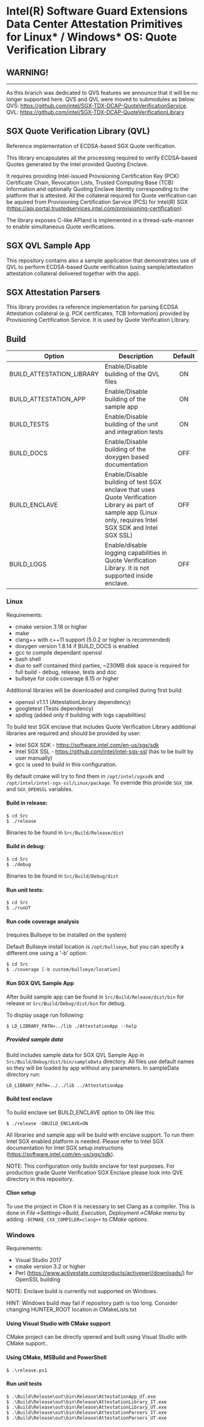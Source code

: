 Intel(R) Software Guard Extensions Data Center Attestation Primitives for Linux* / Windows* OS: Quote Verification Library
================================================

## WARNING!
-------
As this branch was dedicated to QVS features we announce that it will be no longer supported here. QVS and QVL were moved to submodules as below: 
QVS: https://github.com/intel/SGX-TDX-DCAP-QuoteVerificationService.
QVL: https://github.com/intel/SGX-TDX-DCAP-QuoteVerificationLibrary


## SGX Quote Verification Library (QVL)

Reference implementation of ECDSA-based SGX Quote verification.

This library encapsulates all the processing required to verify ECDSA-based Quotes generated by the Intel provided Quoting Enclave.

It requires providing Intel-issued Provisioning Certification Key (PCK) Certificate Chain, Revocation Lists, Trusted Computing Base (TCB) Information and optionally Quoting Enclave Identity corresponding to the platform that is attested. All the collateral required for Quote verification can be aquired from Provisioning Certification Service (PCS) for Intel(R) SGX (https://api.portal.trustedservices.intel.com/provisioning-certification).

The library exposes C-like APIand is implemented in a thread-safe-manner to enable simultaneous Quote verifications.

## SGX QVL Sample App
This repository contains also a sample application that demonstrates use of QVL to perform ECDSA-based Quote verification (using sample/attestation attestation collateral delivered together with the app).

## SGX Attestation Parsers
This library provides ra reference implementation for parsing ECDSA Attestation collateral (e.g. PCK certificates, TCB Information) provided by Provisioning Certification Service. It is used by Quote Verification Library.

## Build
| Option | Description | Default |
| ----- | ----- | :-----: |
| BUILD_ATTESTATION_LIBRARY | Enable/Disable building of the QVL files | ON |
| BUILD_ATTESTATION_APP | Enable/Disable building of the sample app | ON |
| BUILD_TESTS | Enable/Disable building of the unit and integration tests | ON |
| BUILD_DOCS | Enable/Disable building of the doxygen based documentation | OFF |
| BUILD_ENCLAVE | Enable/Disable building of test SGX enclave that uses Quote Verification Library as part of sample app (Linux only, requires Intel SGX SDK and Intel SGX SSL) | OFF |
| BUILD_LOGS | Enable/disable logging capabilities in Quote Verification Library. It is not supported inside enclave. | OFF |

### Linux
Requirements:

* cmake version 3.18 or higher
* make
* clang++ with c++11 support (5.0.2 or higher is recommended)
* doxygen version 1.8.14 if BUILD_DOCS is enabled
* gcc to compile dependant openssl
* bash shell
* due to self contained third parties, ~230MB disk space is required for full build - debug, release, tests and doc
* bullseye for code coverage 8.15 or higher

Additional libraries will be downloaded and compiled during first build:

* openssl v1.1.1 (AttestationLibrary dependency)
* googletest (Tests dependency)
* spdlog (added only if building with logs capabilities)

To build test SGX enclave that includes Quote Verification Library additional libraries are required and should be provided by user:

* Intel SGX SDK - https://software.intel.com/en-us/sgx/sdk
* Intel SGX SSL - https://github.com/intel/intel-sgx-ssl (has to be built by user manually)
* gcc is used to build in this configuration.

By default cmake will try to find them in `/opt/intel/sgxsdk` and `/opt/intel/intel-sgx-ssl/Linux/package`. To override this provide `SGX_SDK` and `SGX_OPENSSL` variables.

#### Build in release:
````
$ cd Src
$ ./release
````

Binaries to be found in `Src/Build/Release/dist`

#### Build in debug:

````
$ cd Src
$ ./debug
````

Binaries to be found in `Src/Build/Debug/dist`

#### Run unit tests:

````
$ cd Src
$ ./runUT
````

#### Run code coverage analysis
(requires Bullseye to be installed on the system)

Default Bullseye install location is `/opt/bullseye`, but you can specify a different one using a '-b' option:

````
$ cd Src
$ ./coverage [-b custom/bullseye/location]
````

#### Run SGX QVL Sample App
After build sample app can be found in `Src/Build/Release/dist/bin` for release or `Src/Build/Debug/dist/bin` for debug.

To display usage run following:

````
$ LD_LIBRARY_PATH=../lib ./AttestationApp --help
````
##### Provided sample data
Build includes sample data for SGX QVL Sample App in `Src/Build/Debug/dist/bin/sampleData` directory. All files use default names so they will be loaded by app without any parameters. In sampleData directory run:
```
LD_LIBRARY_PATH=../../lib ../AttestationApp
```

#### Build test enclave
To build enclave set BUILD_ENCLAVE option to ON like this:
````
$ ./release -DBUILD_ENCLAVE=ON
````

All libraries and sample app will be build with enclave support. To run them Intel SGX enabled platform is needed. Please refer to Intel SGX documentation for Intel SGX setup instructions (https://software.intel.com/en-us/sgx/sdk).

NOTE: This configuration only builds enclave for test purposes. For production grade Quote Verification SGX Enclave please look into QVE directory in this repository.

#### Clion setup
To use the project in Clion it is necessary to set Clang as a compiler. This is done in *File->Settings->Build, Execution, Deployment->CMake* menu by adding `-DCMAKE_CXX_COMPILER=clang++` to *CMake options*.

### Windows
Requirements:

* Visual Studio 2017
* cmake version 3.2 or higher
* Perl (https://www.activestate.com/products/activeperl/downloads/) for OpenSSL building

NOTE: Enclave build is currently not supported on Windows.

HINT: Windows build may fail if repository path is too long.
      Consider changing HUNTER_ROOT location in CMakeLists.txt
      
#### Using Visual Studio with CMake support
CMake project can be directly opened and built using Visual Studio with CMake support..
#### Using CMake, MSBuild and PowerShell
````
$ .\release.ps1
````
#### Run unit tests
````
$ .\Build\Release\out\bin\Release\AttestationApp_UT.exe
$ .\Build\Release\out\bin\Release\AttestationLibrary_IT.exe
$ .\Build\Release\out\bin\Release\AttestationLibrary_UT.exe
$ .\Build\Release\out\bin\Release\AttestationParsers_IT.exe
$ .\Build\Release\out\bin\Release\AttestationParsers_UT.exe
````
